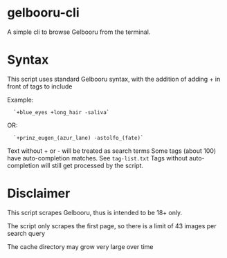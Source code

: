 # gelbooru-cli
A simple cli to browse Gelbooru from the terminal. 

# Syntax
This script uses standard Gelbooru syntax, with the addition of adding + in front of tags to include





Example:
      
      
      `+blue_eyes +long_hair -saliva`


   OR:


      `+prinz_eugen_(azur_lane) -astolfo_(fate)`




Text without + or - will be treated as search terms
Some tags (about 100) have auto-completion matches. See `tag-list.txt`
Tags without auto-completion will still get processed by the script.

# Disclaimer
This script scrapes Gelbooru, thus is intended to be 18+ only.

The script only scrapes the first page, so there is a limit of 43 images per search query

The cache directory may grow very large over time

